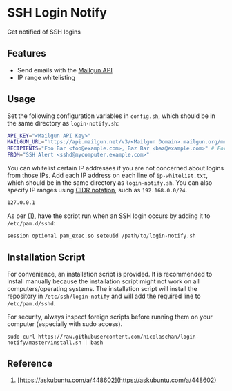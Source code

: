 # SSH Login Notify
Get notified of SSH logins

## Features
- Send emails with the [Mailgun API](https://documentation.mailgun.com/en/latest/quickstart-sending.html#send-with-smtp-or-api)
- IP range whitelisting

## Usage
Set the following configuration variables in `config.sh`, which should be in the same directory as `login-notify.sh`:

```bash
API_KEY="<Mailgun API Key>"
MAILGUN_URL="https://api.mailgun.net/v3/<Mailgun Domain>.mailgun.org/messages"
RECIPIENTS="Foo Bar <foo@example.com>, Baz Bar <baz@example.com>" # For multiple, comma separate
FROM="SSH Alert <sshd@mycomputer.example.com>"
```

You can whitelist certain IP addresses if you are not concerned about logins from those IPs. Add each IP address on each line of `ip-whitelist.txt`, which should be in the same directory as `login-notify.sh`. You can also specify IP ranges using [CIDR notation](https://en.wikipedia.org/wiki/Classless_Inter-Domain_Routing#CIDR_notation), such as `192.168.0.0/24`.

```txt
127.0.0.1
```

As per [(1)](https://askubuntu.com/a/448602), have the script run when an SSH login occurs by adding it to `/etc/pam.d/sshd`:

```bash
session optional pam_exec.so seteuid /path/to/login-notify.sh
```

## Installation Script
For convenience, an installation script is provided. It is recommended to install manually because the installation script might not work on all computers/operating systems. The installation script will install the repository in `/etc/ssh/login-notify` and will add the required line to `/etc/pam.d/sshd`.

For security, always inspect foreign scripts before running them on your computer (especially with sudo access).

```
sudo curl https://raw.githubusercontent.com/nicolaschan/login-notify/master/install.sh | bash
```

## Reference
1. [https://askubuntu.com/a/448602](https://askubuntu.com/a/448602)
